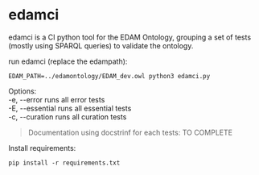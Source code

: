 # edamci
edamci is a CI python tool for the EDAM Ontology, grouping a set of tests (mostly using SPARQL queries) to validate the ontology. 

run edamci (replace the edampath):
```
EDAM_PATH=../edamontology/EDAM_dev.owl python3 edamci.py 
```

Options:\
  -e, --error      runs all error tests\
  -E, --essential  runs all essential tests\
  -c, --curation   runs all curation tests


> Documentation using docstrinf for each tests: TO COMPLETE

Install requirements:
```
pip install -r requirements.txt
```
